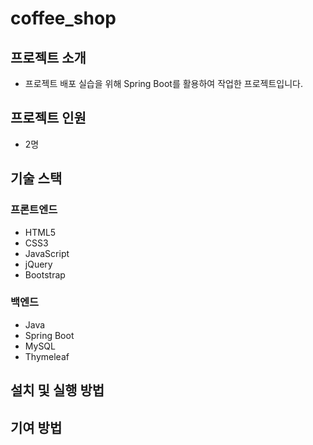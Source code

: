 # coffee_shop

## 프로젝트 소개
- 프로젝트 배포 실습을 위해 Spring Boot를 활용하여 작업한 프로젝트입니다.

## 프로젝트 인원
- 2명

## 기술 스택
### 프론트엔드
- HTML5
- CSS3
- JavaScript
- jQuery
- Bootstrap

### 백엔드
- Java
- Spring Boot
- MySQL
- Thymeleaf

## 설치 및 실행 방법


## 기여 방법
